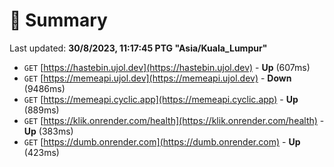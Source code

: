 # 📖 Summary
Last updated: **30/8/2023, 11:17:45 PTG "Asia/Kuala_Lumpur"**

- `GET` [https://hastebin.ujol.dev](https://hastebin.ujol.dev) - **Up** (607ms)
- `GET` [https://memeapi.ujol.dev](https://memeapi.ujol.dev) - **Down** (9486ms)
- `GET` [https://memeapi.cyclic.app](https://memeapi.cyclic.app) - **Up** (889ms)
- `GET` [https://klik.onrender.com/health](https://klik.onrender.com/health) - **Up** (383ms)
- `GET` [https://dumb.onrender.com](https://dumb.onrender.com) - **Up** (423ms)
